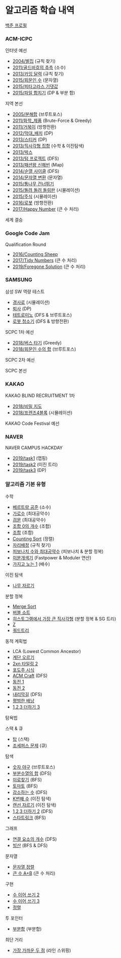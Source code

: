 # 알고리즘 학습 내역
[백준 프로필](https://www.acmicpc.net/user/cupjoo)


### ACM-ICPC

인터넷 예선
- [2004/벌집](./ACM-ICPC/벌집.cpp) (규칙 찾기)
- [2011/골드바흐의 추측](./ACM-ICPC/골드바흐의_추측.cpp) (소수)
- [2013/카잉 달력](./ACM-ICPC/카잉_달력.cpp) (규칙 찾기)
- [2015/회문인 수](./ACM-ICPC/회문인_수.cpp) (문자열)
- [2015/피타고라스 기댓값](./ACM-ICPC/피타고라스_기댓값.cpp)
- [2015/파일 합치기](./ACM-ICPC/파일_합치기.cpp) (DP & 부분 합)

지역 본선
- [2005/분해합](./ACM-ICPC/분해합.cpp) (브루트포스)
- [2011/화학_제품](./ACM-ICPC/화학_제품.cpp) (Brute-Force & Greedy)
- [2011/거북이](./ACM-ICPC/거북이.cpp) (방향전환)
- [2012/막대_배치](./ACM-ICPC/막대_배치.cpp) (DP)
- [2013/스티커](./ACM-ICPC/스티커.cpp) (DP)
- [2013/직사각형 집합](./ACM-ICPC/직사각형_집합.cpp) (수학 & 이진탐색)
- [2013/박스](./ACM-ICPC/박스.cpp)
- [2013/텀 프로젝트](./ACM-ICPC/텀_프로젝트.cpp) (DFS)
- [2013/패션왕 신해빈](./ACM-ICPC/패션왕_신해빈.cpp) (Map)
- [2014/순열 사이클](./ACM-ICPC/순열_사이클.cpp) (DFS)
- [2014/문자열 변환](./ACM-ICPC/문자열_변환.cpp) (문자열)
- [2015/통나무 건너뛰기](./ACM-ICPC/통나무_건너뛰기.cpp)
- [2015/돌려 돌려 돌림판](./ACM-ICPC/돌려_돌려_돌림판.cpp) (시뮬레이션)
- [2015/주식](./ACM-ICPC/주식.cpp) (시뮬레이션)
- [2016/로봇](./ACM-ICPC/로봇.cpp) (방향전환)
- [2017/Happy Number](./ACM-ICPC/Happy_Number.cpp) (큰 수 처리)

세계 결승


### Google Code Jam

Qualification Round
- [2016/Counting Sheep](./Google/Code_Jam/Counting_Sheep.cpp)
- [2017/Tidy Numbers](./Google/Code_Jam/Tidy_Numbers.cpp) (큰 수 처리)
- [2019/Foregone Solution](./Google/Code_Jam/Foregone_Solution.cpp) (큰 수 처리)


### SAMSUNG

삼성 SW 역량 테스트
- [경사로](./Samsung/경사로.cpp) (시뮬레이션)
- [퇴사](./Samsung/퇴사.cpp) (DP)
- [테트로미노](./Samsung/테트로미노.cpp) (DFS & 브루트포스)
- [로봇 청소기](./Samsung/로봇_청소기.cpp) (DFS & 방향전환)

SCPC 1차 예선
- [2018/버스 타기](./Samsung/버스_타기.cpp) (Greedy)
- [2018/회문인 수의 합](./Samsung/회문인_수의_합.cpp) (브루트포스)

SCPC 2차 예선

SCPC 본선

### KAKAO

KAKAO BLIND RECRUITMENT 1차
- [2018/비밀 지도](./Kakao/비밀_지도.cpp)
- [2018/프렌즈4블록](./Kakao/프렌즈4블록.cpp) (시뮬레이션)

KAKAO Code Festival 예선

### NAVER

NAVER CAMPUS HACKDAY
- [2019/task1](./Naver/task1.cpp) (맵핑)
- [2019/task2](./Naver/task2.cpp) (이진 트리)
- [2019/task3](./Naver/task3.cpp) (DP)


### 알고리즘 기본 유형

수학

- [베르트랑 공준](./기본유형/베르트랑_공준.cpp) (소수)
- [가로수](./기본유형/가로수.cpp) (최대공약수)
- [검문](./기본유형/검문.cpp) (최대공약수)
- [조합 0의 개수](./기본유형/조합0의개수.cpp) (조합)
- [조합](./기본유형/조합.cpp) (조합)
- [Counting Sort](./기본유형/counting_sort.cpp) (정렬)
- [자리배정](./기본유형/자리배정.cpp) (규칙 찾기)
- [피보나치 수와 최대공약수](./기본유형/피보나치_수와_최대공약수.cpp) (피보나치 & 분할 정복)
- [미분개색기](./기본유형/미분개색기.cpp) (Fastpower & Moduler 연산)
- [가지고 노는 1](./기본유형/가지고_노는_1.cpp) (배수)

이진 탐색

- [나무 자르기](./기본유형/나무_자르기.cpp)

분할 정복

- [Merge Sort](./기본유형/merge_sort.cpp)
- [버블 소트](./기본유형/버블_소트.cpp)
- [히스토그램에서 가장 큰 직사각형](./기본유형/히스토그램.cpp) (분할 정복 & SG 트리)
- [Z](./기본유형/z.cpp)
- [쿼드트리](./기본유형/쿼드트리.cpp)

동적 계획법

- LCA (Lowest Common Ancestor)
- [계단 오르기](./기본유형/계단_오르기.cpp)
- [2xn 타일링 2](./기본유형/2xn_타일링_2.cpp)
- [포도주 시식](./기본유형/포도주_시식.cpp)
- [ACM Craft](./기본유형/ACM_craft.cpp) (DFS)
- [동전 1](./기본유형/동전_1.cpp)
- [동전 2](./기본유형/동전_2.cpp)
- [내리막길](./기본유형/내리막길.cpp) (DFS)
- [평범한 배낭](./기본유형/평범한_배낭.cpp)
- [1,2,3 더하기 3](./기본유형/1,2,3_더하기_3.cpp)

탐욕법

스택 & 큐

- [탑](./기본유형/탑.cpp) (스택)
- [조세퍼스 문제](./기본유형/조세퍼스_문제.cpp) (큐)

탐색
- [숫자 야구](./기본유형/숫자_야구.cpp) (브루트포스)
- [부분수열의 합](./기본유형/부분수열의_합.cpp) (DFS)
- [미로찾기](./기본유형/미로찾기.cpp) (BFS)
- [토마토](./기본유형/토마토.cpp) (BFS)
- [감소하는 수](./기본유형/감소하는_수.cpp) (DFS)
- [K번째 수](./기본유형/K번째_수.cpp) (이진 탐색)
- [랜선 자르기](./기본유형/랜선_자르기.cpp) (이진 탐색)
- [1,2,3 더하기 2](./기본유형/1,2,3_더하기_2.cpp) (DFS)
- [스타트링크](./기본유형/스타트링크.cpp) (BFS)

그래프
- [연결 요소의 개수](./기본유형/연결_요소의_개수.cpp) (DFS)
- [빙산](./기본유형/빙산.cpp) (BFS & DFS)

문자열

- [문자열 정렬](./기본유형/문자열_정렬.cpp)
- [큰 수 A+B](./기본유형/큰_수_A+B.cpp) (큰 수 처리)

구현
- [수 이어 쓰기 2](./기본유형/수_이어_쓰기_2.cpp)
- [수 이어 쓰기 3](./기본유형/수_이어_쓰기_3.cpp)
- [정렬](./기본유형/정렬.cpp)

투 포인터
- [부분합](./기본유형/부분합.cpp) (부분합)


최단 거리

- [가장 가까운 두 점](./기본유형/가장_가까운_두_점.cpp) (라인 스위핑)

